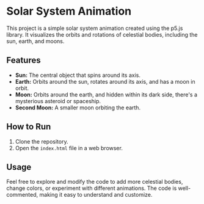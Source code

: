 # Solar System Animation

This project is a simple solar system animation created using the p5.js library. It visualizes the orbits and rotations of celestial bodies, including the sun, earth, and moons.

## Features

- **Sun:** The central object that spins around its axis.
- **Earth:** Orbits around the sun, rotates around its axis, and has a moon in orbit.
- **Moon:** Orbits around the earth, and hidden within its dark side, there's a mysterious asteroid or spaceship.
- **Second Moon:** A smaller moon orbiting the earth.

## How to Run

1. Clone the repository.
2. Open the `index.html` file in a web browser.

## Usage

Feel free to explore and modify the code to add more celestial bodies, change colors, or experiment with different animations. The code is well-commented, making it easy to understand and customize.
